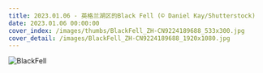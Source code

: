 ```yaml
---
title: 2023.01.06 - 英格兰湖区的Black Fell (© Daniel Kay/Shutterstock)
date: 2023.01.06 00:00:00
cover_index: /images/thumbs/BlackFell_ZH-CN9224189688_533x300.jpg
cover_detail: /images/BlackFell_ZH-CN9224189688_1920x1080.jpg
---
```


![BlackFell](/images/BlackFell_ZH-CN9224189688_1920x1080.jpg)
